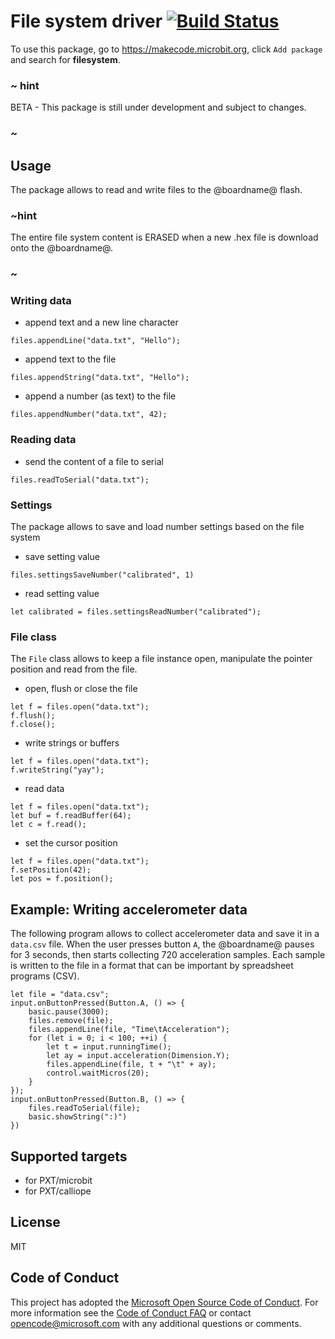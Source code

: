 # File system driver [![Build Status](https://travis-ci.org/Microsoft/pxt-filesystem.svg?branch=master)](https://travis-ci.org/Microsoft/pxt-filesystem)

To use this package, go to https://makecode.microbit.org, click ``Add package`` and search for **filesystem**.

### ~ hint

BETA - This package is still under development and subject to changes.

### ~

## Usage

The package allows to read and write files to the @boardname@ flash.

### ~hint

The entire file system content is ERASED when a new .hex file is download onto the @boardname@.

### ~

### Writing data

* append text and a new line character

```blocks
files.appendLine("data.txt", "Hello");
```

* append text to the file

```blocks
files.appendString("data.txt", "Hello");
```

* append a number (as text) to the file

```blocks
files.appendNumber("data.txt", 42);
```

### Reading data

* send the content of a file to serial

```blocks
files.readToSerial("data.txt");
```

### Settings

The package allows to save and load number settings based on the file system

* save setting value

```blocks
files.settingsSaveNumber("calibrated", 1)
```

* read setting value

```blocks
let calibrated = files.settingsReadNumber("calibrated");
```

### File class

The ``File`` class allows to keep a file instance open, manipulate the pointer position and read from the file.


* open, flush or close the file

```blocks
let f = files.open("data.txt");
f.flush();
f.close();
```

* write strings or buffers
```blocks
let f = files.open("data.txt");
f.writeString("yay");
```

* read data
```blocks
let f = files.open("data.txt");
let buf = f.readBuffer(64);
let c = f.read();
```

* set the cursor position

```blocks
let f = files.open("data.txt");
f.setPosition(42);
let pos = f.position();
```

## Example: Writing accelerometer data

The following program allows to collect accelerometer data and save it in a ``data.csv`` file. 
When the user presses button ``A``, the @boardname@ pauses for 3 seconds, then starts collecting 720 acceleration samples.
Each sample is written to the file in a format that can be important by spreadsheet programs (CSV).

```blocks
let file = "data.csv";
input.onButtonPressed(Button.A, () => {    
    basic.pause(3000);
    files.remove(file);
    files.appendLine(file, "Time\tAcceleration");
    for (let i = 0; i < 100; ++i) {
        let t = input.runningTime();
        let ay = input.acceleration(Dimension.Y);
        files.appendLine(file, t + "\t" + ay);
        control.waitMicros(20);
    }
});
input.onButtonPressed(Button.B, () => {
    files.readToSerial(file);
    basic.showString(":)")
})
```

## Supported targets

* for PXT/microbit
* for PXT/calliope

## License

MIT

## Code of Conduct

This project has adopted the [Microsoft Open Source Code of Conduct](https://opensource.microsoft.com/codeofconduct/). For more information see the [Code of Conduct FAQ](https://opensource.microsoft.com/codeofconduct/faq/) or contact [opencode@microsoft.com](mailto:opencode@microsoft.com) with any additional questions or comments.
